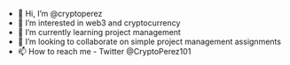 - 👋 Hi, I’m @cryptoperez
- 👀 I’m interested in web3 and cryptocurrency
- 🌱 I’m currently learning project management
- 💞️ I’m looking to collaborate on simple project management assignments
- 📫 How to reach me  - Twitter @CryptoPerez101

<!---
cryptoperez/cryptoperez is a ✨ special ✨ repository because its `README.md` (this file) appears on your GitHub profile.
You can click the Preview link to take a look at your changes.
--->
